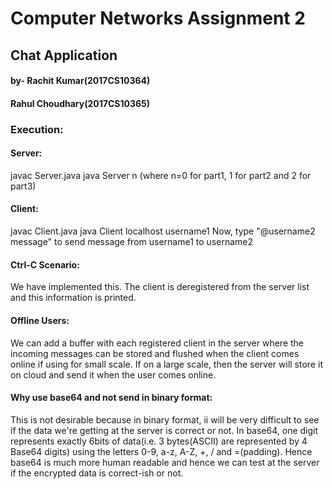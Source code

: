 # Computer Networks Assignment 2
## Chat Application
#### by- Rachit Kumar(2017CS10364)
####        Rahul Choudhary(2017CS10365)

### Execution:
#### Server:
javac Server.java
java Server n
(where n=0 for part1, 1 for part2 and 2 for part3)
#### Client:
javac Client.java
java Client localhost username1
Now, type "@username2 message" to send message from username1 to username2

#### Ctrl-C Scenario:
We have implemented this. The client is deregistered from the server list and this information is printed.

#### Offline Users:
We can add a buffer with each registered client in the server where the incoming messages can be stored and flushed when the client comes online if using for small scale. If on a large scale, then the server will store it on cloud and send it when the user comes online.

#### Why use base64 and not send in binary format:
This is not desirable because in binary format, ii will be very difficult to see if the data we're getting at the server is correct or not. In base64, one digit represents exactly 6bits of data(i.e. 3 bytes(ASCII) are represented by 4 Base64 digits) using the letters 0-9, a-z, A-Z, +, / and =(padding). Hence base64 is much more human readable and hence we can test at the server if the encrypted data is correct-ish or not.
